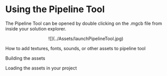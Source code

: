 


# Using the Pipeline Tool


The Pipeline Tool can be opened by double clicking on the .mgcb file from inside your solution explorer.


<center>![](../Assets/launchPipelineTool.jpg)</center>


How to add textures, fonts, sounds, or other assets to pipeline tool

Building the assets

Loading the assets in your project



